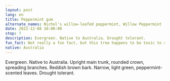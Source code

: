 ```yaml
---
layout: post
lang: en
title: Peppermint gum
alternate_names: Nichol's willow-leafed peppermint, Willow Peppermint
date: 2022-12-08 10:00:00
stop: 7
description: Evergreen. Native to Australia. Drought tolerant.
fun_fact: Not really a fun fact, but this tree happens to be toxic to cats, dogs, and weirdly, horses
native: Australia
---
```

Evergreen. Native to Australia. Upright main trunk, rounded crown, spreading branches. Reddish brown bark. Narrow, light green, peppermint-scented leaves. Drought tolerant.
